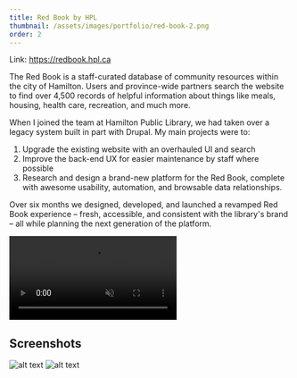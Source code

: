 ```yaml
---
title: Red Book by HPL
thumbnail: /assets/images/portfolio/red-book-2.png
order: 2
---
```


Link: <https://redbook.hpl.ca>

The Red Book is a staff-curated database of community resources within the city of Hamilton. Users and province-wide partners search the website to find over 4,500 records of helpful information about things like meals, housing, health care, recreation, and much more.

When I joined the team at Hamilton Public Library, we had taken over a legacy system built in part with Drupal. My main projects were to:

1. Upgrade the existing website with an overhauled UI and search
2. Improve the back-end UX for easier maintenance by staff where possible
3. Research and design a brand-new platform for the Red Book, complete with awesome usability, automation, and browsable data relationships.

Over six months we designed, developed, and launched a revamped Red Book experience – fresh, accessible, and consistent with the library's brand – all while planning the next generation of the platform.

<video autoplay muted loop playsinline>
    <source src="/assets/videos/red-book-demo.mp4" type="video/mp4">
</video>

## Screenshots

![alt text](/assets/images/portfolio/redbook-search.png)
![alt text](/assets/images/portfolio/redbook-record.png)

